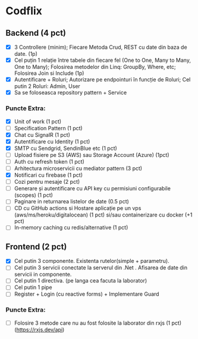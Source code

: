 # Codflix

## Backend (4 pct)

- [x] 3 Controllere (minim); Fiecare Metoda Crud, REST cu date din baza de date. (1p)
- [x] Cel puțin 1 relație între tabele din fiecare fel (One to One, Many to Many, One to Many); Folosirea metodelor din Linq: GroupBy, Where, etc; Folosirea Join si Include (1p)
- [x] Autentificare + Roluri; Autorizare pe endpointuri în funcție de Roluri; Cel putin 2 Roluri: Admin, User 
- [x] Sa se foloseasca repository pattern + Service 

### Puncte Extra:
- [x] Unit of work (1 pct)
- [ ] Specification Pattern (1 pct)
- [x] Chat cu SignalR (1 pct)
- [x] Autentificare cu Identity (1 pct)
- [x] SMTP cu Sendgrid, SendinBlue etc (1 pct)
- [ ] Upload fisiere pe S3 (AWS) sau Storage Account (Azure) (1pct)
- [ ] Auth cu refresh token (1 pct)
- [ ] Arhitectura microservicii cu mediator pattern (3 pct)
- [x] Notificari cu firebase (1 pct)
- [ ] Cozi pentru mesaje (2 pct)
- [ ] Generare și autentificare cu API key cu permisiuni configurabile (scopes) (1 pct)
- [ ] Paginare in returnarea listelor de date (0.5 pct)
- [ ] CD cu GitHub actions si Hostare aplicație pe un vps (aws/ms/heroku/digitalocean) (1 pct) si/sau containerizare cu docker (+1 pct)
- [ ] In-memory caching cu redis/alternative (1 pct)

## Frontend (2 pct)

- [x] Cel putin 3 componente. Existenta rutelor(simple + parametru).
- [ ] Cel putin 3 servicii conectate la serverul din .Net . Afisarea de date din servicii in componente.
- [ ] Cel putin 1 directiva. (pe langa cea facuta la laborator)
- [ ] Cel putin 1 pipe
- [ ] Register + Login (cu reactive forms) + Implementare Guard

### Puncte Extra:
- [ ] Folosire 3 metode care nu au fost folosite la laborator din rxjs (1 pct) (https://rxjs.dev/api)
